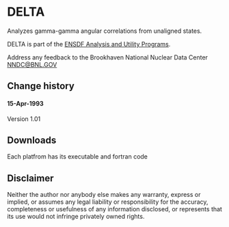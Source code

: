 # DELTA
Analyzes gamma-gamma angular correlations from unaligned states. 

DELTA is part of the [ENSDF Analysis and Utility Programs](https://nds.iaea.org/public/ensdf_pgm/).

Address any feedback to the Brookhaven National Nuclear Data Center  NNDC@BNL.GOV

## Change history

####  15-Apr-1993

Version 1.01   

## Downloads
Each platfrom has its executable and fortran code


## Disclaimer

Neither the author nor anybody else makes any warranty, express or implied, or assumes any legal liability or responsibility for the accuracy, completeness or usefulness of any information disclosed, or represents that its use would not infringe privately owned rights.
